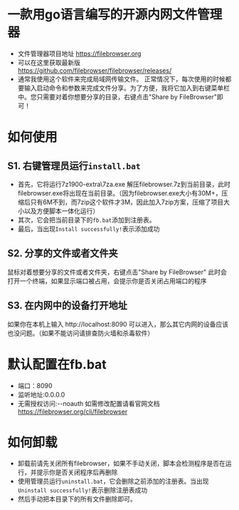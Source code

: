 # 一款用go语言编写的开源内网文件管理器
- 文件管理器项目地址 https://filebrowser.org
- 可以在这里获取最新版 https://github.com/filebrowser/filebrowser/releases/
- 通常我使用这个软件来完成局域网传输文件。
正常情况下，每次使用的时候都要输入启动命令和参数来完成文件分享。为了方便，我将它加入到右键菜单栏中。您只需要对着你想要分享的目录，右键点击"Share by FileBrowser"即可！

# 如何使用
## S1. 右键管理员运行`install.bat`
- 首先，它将运行7z1900-extra\7za.exe 解压filebrowser.7z到当前目录，此时filebrowser.exe将出现在当前目录。（因为filebrowser.exe大小有30M+，压缩后只有6M不到，而7zip这个软件才3M，因此加入7zip方案，压缩了项目大小以及方便脚本一体化运行）
- 其次，它会把当前目录下的`fb.bat`添加到注册表。
- 最后，当出现`Install successfully!`表示添加成功

## S2. 分享的文件或者文件夹
鼠标对着想要分享的文件或者文件夹，右键点击"Share by FileBrowser"
此时会打开一个终端，如果显示端口被占用，会提示你是否关闭占用端口的程序

## S3. 在内网中的设备打开地址
如果你在本机上输入 http://localhost:8090 可以进入，那么其它内网的设备应该也没问题。（如果不能访问请排查防火墙和杀毒软件）


# 默认配置在fb.bat
- 端口：8090
- 监听地址:0.0.0.0
- 无需授权访问:--noauth
如需修改配置请看官网文档 https://filebrowser.org/cli/filebrowser


# 如何卸载
- 卸载前请先关闭所有filebrowser，如果不手动关闭，脚本会检测程序是否在运行，并提示你是否关闭程序后再删除
- 使用管理员运行`uninstall.bat`，它会删除之前添加的注册表。当出现`Uninstall successfully!`表示删除注册表成功
- 然后手动把本目录下的所有文件删除即可。